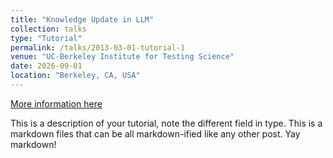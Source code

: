 ```yaml
---
title: "Knowledge Update in LLM"
collection: talks
type: "Tutorial"
permalink: /talks/2013-03-01-tutorial-1
venue: "UC-Berkeley Institute for Testing Science"
date: 2026-09-01
location: "Berkeley, CA, USA"
---
```


[More information here](http://exampleurl.com)

This is a description of your tutorial, note the different field in type. This is a markdown files that can be all markdown-ified like any other post. Yay markdown!
